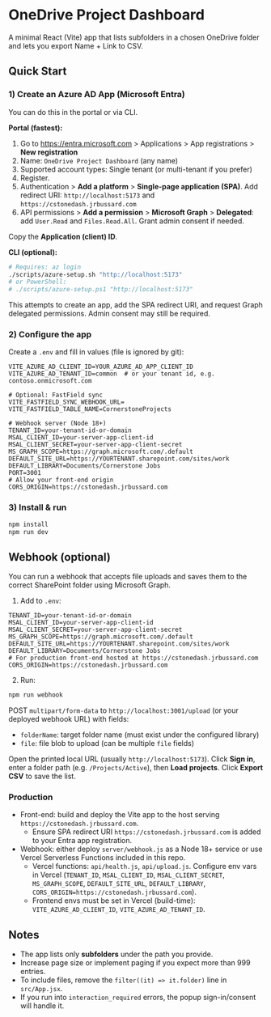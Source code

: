 # OneDrive Project Dashboard

A minimal React (Vite) app that lists subfolders in a chosen OneDrive folder and lets you export Name + Link to CSV.

## Quick Start

### 1) Create an Azure AD App (Microsoft Entra)

You can do this in the portal or via CLI.

**Portal (fastest):**

1. Go to https://entra.microsoft.com > Applications > App registrations > **New registration**
2. Name: `OneDrive Project Dashboard` (any name)
3. Supported account types: Single tenant (or multi-tenant if you prefer)
4. Register.
5. Authentication > **Add a platform** > **Single-page application (SPA)**. Add redirect URI: `http://localhost:5173` and `https://cstonedash.jrbussard.com`
6. API permissions > **Add a permission** > **Microsoft Graph** > **Delegated**: add `User.Read` and `Files.Read.All`. Grant admin consent if needed.

Copy the **Application (client) ID**.

**CLI (optional):**

```bash
# Requires: az login
./scripts/azure-setup.sh "http://localhost:5173"
# or PowerShell:
# ./scripts/azure-setup.ps1 "http://localhost:5173"
```

This attempts to create an app, add the SPA redirect URI, and request Graph delegated permissions. Admin consent may still be required.

### 2) Configure the app

Create a `.env` and fill in values (file is ignored by git):

```
VITE_AZURE_AD_CLIENT_ID=YOUR_AZURE_AD_APP_CLIENT_ID
VITE_AZURE_AD_TENANT_ID=common  # or your tenant id, e.g. contoso.onmicrosoft.com

# Optional: FastField sync
VITE_FASTFIELD_SYNC_WEBHOOK_URL=
VITE_FASTFIELD_TABLE_NAME=CornerstoneProjects

# Webhook server (Node 18+)
TENANT_ID=your-tenant-id-or-domain
MSAL_CLIENT_ID=your-server-app-client-id
MSAL_CLIENT_SECRET=your-server-app-client-secret
MS_GRAPH_SCOPE=https://graph.microsoft.com/.default
DEFAULT_SITE_URL=https://YOURTENANT.sharepoint.com/sites/work
DEFAULT_LIBRARY=Documents/Cornerstone Jobs
PORT=3001
# Allow your front-end origin
CORS_ORIGIN=https://cstonedash.jrbussard.com
```

### 3) Install & run

```bash
npm install
npm run dev
```

## Webhook (optional)

You can run a webhook that accepts file uploads and saves them to the correct SharePoint folder using Microsoft Graph.

1. Add to `.env`:

```
TENANT_ID=your-tenant-id-or-domain
MSAL_CLIENT_ID=your-server-app-client-id
MSAL_CLIENT_SECRET=your-server-app-client-secret
MS_GRAPH_SCOPE=https://graph.microsoft.com/.default
DEFAULT_SITE_URL=https://YOURTENANT.sharepoint.com/sites/work
DEFAULT_LIBRARY=Documents/Cornerstone Jobs
# For production front-end hosted at https://cstonedash.jrbussard.com
CORS_ORIGIN=https://cstonedash.jrbussard.com
```

2. Run:

```bash
npm run webhook
```

POST `multipart/form-data` to `http://localhost:3001/upload` (or your deployed webhook URL) with fields:

-   `folderName`: target folder name (must exist under the configured library)
-   `file`: file blob to upload (can be multiple `file` fields)

Open the printed local URL (usually `http://localhost:5173`). Click **Sign in**, enter a folder path (e.g. `/Projects/Active`), then **Load projects**. Click **Export CSV** to save the list.

### Production

-   Front-end: build and deploy the Vite app to the host serving `https://cstonedash.jrbussard.com`.
    -   Ensure SPA redirect URI `https://cstonedash.jrbussard.com` is added to your Entra app registration.
-   Webhook: either deploy `server/webhook.js` as a Node 18+ service or use Vercel Serverless Functions included in this repo.
    -   Vercel functions: `api/health.js`, `api/upload.js`. Configure env vars in Vercel (`TENANT_ID`, `MSAL_CLIENT_ID`, `MSAL_CLIENT_SECRET`, `MS_GRAPH_SCOPE`, `DEFAULT_SITE_URL`, `DEFAULT_LIBRARY`, `CORS_ORIGIN=https://cstonedash.jrbussard.com`).
    -   Frontend envs must be set in Vercel (build-time): `VITE_AZURE_AD_CLIENT_ID`, `VITE_AZURE_AD_TENANT_ID`.

## Notes

-   The app lists only **subfolders** under the path you provide.
-   Increase page size or implement paging if you expect more than 999 entries.
-   To include files, remove the `filter((it) => it.folder)` line in `src/App.jsx`.
-   If you run into `interaction_required` errors, the popup sign-in/consent will handle it.

